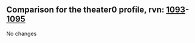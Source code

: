 ## Comparison for the theater0 profile, rvn: [1093](https://github.com/PRO100KatYT/FortniteProfileRevisions/tree/main/profiles/theater0/1093%20theater0.json)-[1095](https://github.com/PRO100KatYT/FortniteProfileRevisions/tree/main/profiles/theater0/1095%20theater0.json)

No changes
